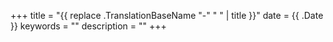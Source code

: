 +++
title =  "{{ replace .TranslationBaseName "-" " " | title }}"
date = {{ .Date }}
keywords = ""
description = ""
+++
